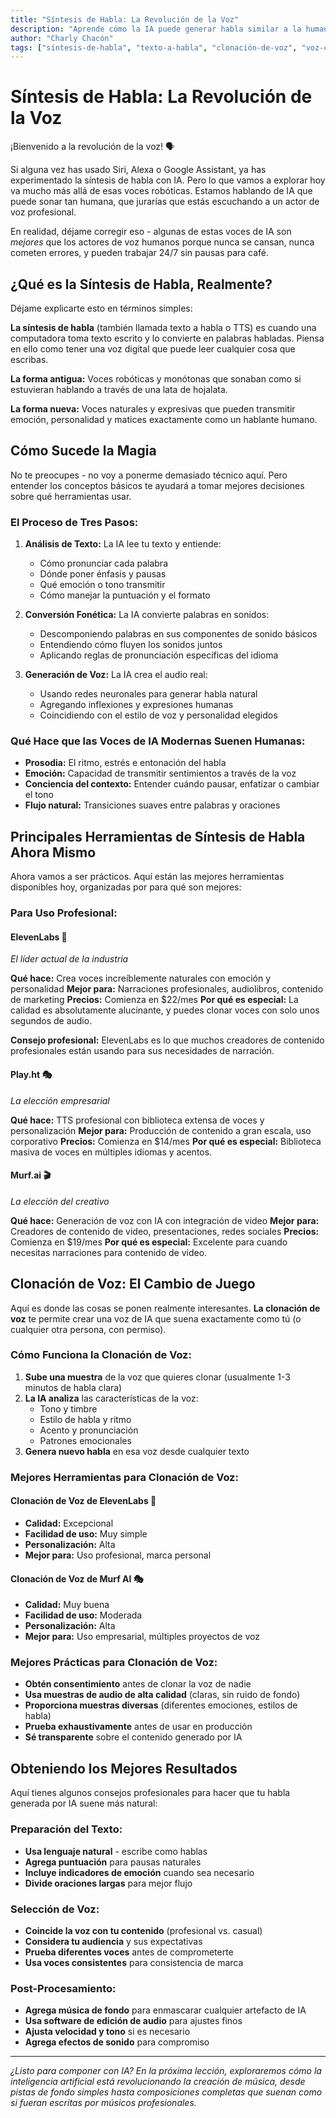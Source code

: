 ```yaml
---
title: "Síntesis de Habla: La Revolución de la Voz"
description: "Aprende cómo la IA puede generar habla similar a la humana desde texto, incluyendo clonación de voz y personalización para uso profesional"
author: "Charly Chacón"
tags: ["síntesis-de-habla", "texto-a-habla", "clonación-de-voz", "voz-con-ia", "tts"]
---
```


# Síntesis de Habla: La Revolución de la Voz

¡Bienvenido a la revolución de la voz! 🗣️

Si alguna vez has usado Siri, Alexa o Google Assistant, ya has experimentado la síntesis de habla con IA. Pero lo que vamos a explorar hoy va mucho más allá de esas voces robóticas. Estamos hablando de IA que puede sonar tan humana, que jurarías que estás escuchando a un actor de voz profesional.

En realidad, déjame corregir eso - algunas de estas voces de IA son _mejores_ que los actores de voz humanos porque nunca se cansan, nunca cometen errores, y pueden trabajar 24/7 sin pausas para café.

## ¿Qué es la Síntesis de Habla, Realmente?

Déjame explicarte esto en términos simples:

**La síntesis de habla** (también llamada texto a habla o TTS) es cuando una computadora toma texto escrito y lo convierte en palabras habladas. Piensa en ello como tener una voz digital que puede leer cualquier cosa que escribas.

**La forma antigua:** Voces robóticas y monótonas que sonaban como si estuvieran hablando a través de una lata de hojalata.

**La forma nueva:** Voces naturales y expresivas que pueden transmitir emoción, personalidad y matices exactamente como un hablante humano.

## Cómo Sucede la Magia

No te preocupes - no voy a ponerme demasiado técnico aquí. Pero entender los conceptos básicos te ayudará a tomar mejores decisiones sobre qué herramientas usar.

### **El Proceso de Tres Pasos:**

1. **Análisis de Texto:** La IA lee tu texto y entiende:

   - Cómo pronunciar cada palabra
   - Dónde poner énfasis y pausas
   - Qué emoción o tono transmitir
   - Cómo manejar la puntuación y el formato

2. **Conversión Fonética:** La IA convierte palabras en sonidos:

   - Descomponiendo palabras en sus componentes de sonido básicos
   - Entendiendo cómo fluyen los sonidos juntos
   - Aplicando reglas de pronunciación específicas del idioma

3. **Generación de Voz:** La IA crea el audio real:
   - Usando redes neuronales para generar habla natural
   - Agregando inflexiones y expresiones humanas
   - Coincidiendo con el estilo de voz y personalidad elegidos

### **Qué Hace que las Voces de IA Modernas Suenen Humanas:**

- **Prosodia:** El ritmo, estrés e entonación del habla
- **Emoción:** Capacidad de transmitir sentimientos a través de la voz
- **Conciencia del contexto:** Entender cuándo pausar, enfatizar o cambiar el tono
- **Flujo natural:** Transiciones suaves entre palabras y oraciones

## Principales Herramientas de Síntesis de Habla Ahora Mismo

Ahora vamos a ser prácticos. Aquí están las mejores herramientas disponibles hoy, organizadas por para qué son mejores:

### **Para Uso Profesional:**

#### **ElevenLabs** 🌟

_El líder actual de la industria_

**Qué hace:** Crea voces increíblemente naturales con emoción y personalidad
**Mejor para:** Narraciones profesionales, audiolibros, contenido de marketing
**Precios:** Comienza en $22/mes
**Por qué es especial:** La calidad es absolutamente alucinante, y puedes clonar voces con solo unos segundos de audio.

**Consejo profesional:** ElevenLabs es lo que muchos creadores de contenido profesionales están usando para sus necesidades de narración.

#### **Play.ht** 🎭

_La elección empresarial_

**Qué hace:** TTS profesional con biblioteca extensa de voces y personalización
**Mejor para:** Producción de contenido a gran escala, uso corporativo
**Precios:** Comienza en $14/mes
**Por qué es especial:** Biblioteca masiva de voces en múltiples idiomas y acentos.

#### **Murf.ai** 🎬

_La elección del creativo_

**Qué hace:** Generación de voz con IA con integración de video
**Mejor para:** Creadores de contenido de video, presentaciones, redes sociales
**Precios:** Comienza en $19/mes
**Por qué es especial:** Excelente para cuando necesitas narraciones para contenido de video.

## Clonación de Voz: El Cambio de Juego

Aquí es donde las cosas se ponen realmente interesantes. **La clonación de voz** te permite crear una voz de IA que suena exactamente como tú (o cualquier otra persona, con permiso).

### **Cómo Funciona la Clonación de Voz:**

1. **Sube una muestra** de la voz que quieres clonar (usualmente 1-3 minutos de habla clara)
2. **La IA analiza** las características de la voz:
   - Tono y timbre
   - Estilo de habla y ritmo
   - Acento y pronunciación
   - Patrones emocionales
3. **Genera nuevo habla** en esa voz desde cualquier texto

### **Mejores Herramientas para Clonación de Voz:**

#### **Clonación de Voz de ElevenLabs** 🎯

- **Calidad:** Excepcional
- **Facilidad de uso:** Muy simple
- **Personalización:** Alta
- **Mejor para:** Uso profesional, marca personal

#### **Clonación de Voz de Murf AI** 🎭

- **Calidad:** Muy buena
- **Facilidad de uso:** Moderada
- **Personalización:** Alta
- **Mejor para:** Uso empresarial, múltiples proyectos de voz

### **Mejores Prácticas para Clonación de Voz:**

- **Obtén consentimiento** antes de clonar la voz de nadie
- **Usa muestras de audio de alta calidad** (claras, sin ruido de fondo)
- **Proporciona muestras diversas** (diferentes emociones, estilos de habla)
- **Prueba exhaustivamente** antes de usar en producción
- **Sé transparente** sobre el contenido generado por IA

## Obteniendo los Mejores Resultados

Aquí tienes algunos consejos profesionales para hacer que tu habla generada por IA suene más natural:

### **Preparación del Texto:**

- **Usa lenguaje natural** - escribe como hablas
- **Agrega puntuación** para pausas naturales
- **Incluye indicadores de emoción** cuando sea necesario
- **Divide oraciones largas** para mejor flujo

### **Selección de Voz:**

- **Coincide la voz con tu contenido** (profesional vs. casual)
- **Considera tu audiencia** y sus expectativas
- **Prueba diferentes voces** antes de comprometerte
- **Usa voces consistentes** para consistencia de marca

### **Post-Procesamiento:**

- **Agrega música de fondo** para enmascarar cualquier artefacto de IA
- **Usa software de edición de audio** para ajustes finos
- **Ajusta velocidad y tono** si es necesario
- **Agrega efectos de sonido** para compromiso

---

_¿Listo para componer con IA? En la próxima lección, exploraremos cómo la inteligencia artificial está revolucionando la creación de música, desde pistas de fondo simples hasta composiciones completas que suenan como si fueran escritas por músicos profesionales._
